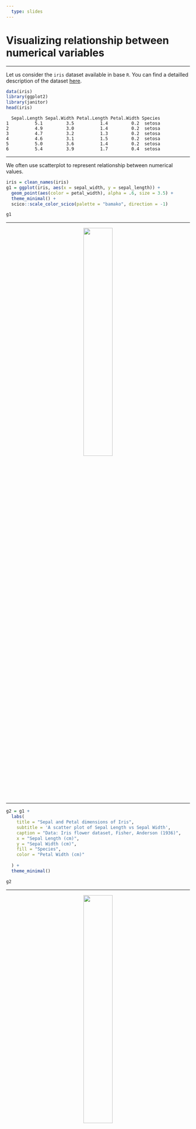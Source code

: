 ```yaml
---
  type: slides
---
```

# Visualizing relationship between numerical variables

---

Let us consider the `iris` dataset available in base `R`. You can find a detailled description of the dataset [here](https://stat.ethz.ch/R-manual/R-devel/library/datasets/html/iris.html).


```R
data(iris)
library(ggplot2)
library(janitor)
head(iris)
``` 



```out
  Sepal.Length Sepal.Width Petal.Length Petal.Width Species
1          5.1         3.5          1.4         0.2  setosa
2          4.9         3.0          1.4         0.2  setosa
3          4.7         3.2          1.3         0.2  setosa
4          4.6         3.1          1.5         0.2  setosa
5          5.0         3.6          1.4         0.2  setosa
6          5.4         3.9          1.7         0.4  setosa
``` 


---

We often use scatterplot to represent relationship between numerical values.

```R
iris = clean_names(iris)
g1 = ggplot(iris, aes(x = sepal_width, y = sepal_length)) + 
  geom_point(aes(color = petal_width), alpha = .6, size = 3.5) +
  theme_minimal() +
  scico::scale_color_scico(palette = "bamako", direction = -1) 

g1
``` 

---

<div style="text-align:center"><img src="sct1.png" alt=" " width="40%"></div>


---

```R
g2 = g1 + 
  labs(
    title = "Sepal and Petal dimensions of Iris",
    subtitle = 'A scatter plot of Sepal Length vs Sepal Width',
    caption = "Data: Iris flower dataset, Fisher, Anderson (1936)",
    x = "Sepal Length (cm)", 
    y = "Sepal Width (cm)",
    fill = "Species",
    color = "Petal Width (cm)"
    
  ) + 
  theme_minimal()

g2


``` 

---

<div style="text-align:center"><img src="sct2.png" alt=" " width="40%"></div>


---
```R
library(rcartocolor)
library(ggforce)
g3 = g2 + 
  coord_cartesian(xlim = c(1, 6), ylim = c(4, 9)) +
  scale_fill_carto_d(palette = "Bold")+
  geom_mark_ellipse(
  aes(fill = species, label = species), 
  alpha = .15, show.legend = FALSE)


g3
``` 

---

<div style="text-align:center"><img src="sct3.png" alt=" " width="40%"></div>

  
---

```R
library(magick)
iris_png = image_read("https://raw.githack.com/SMAC-Group/course_intro_ds/master/img/iris2.png")
img_iris_png = grid::rasterGrob(iris_png, interpolate = TRUE)
g4 = g2 + 
  coord_cartesian(xlim = c(1.5, 4.75), ylim = c(2.5, 9)) +
  rcartocolor::scale_fill_carto_d(palette = "Bold")+
  ggforce::geom_mark_ellipse(
    aes(fill = species, label = species), 
    alpha = .10, show.legend = FALSE) + theme(legend.position = "top") +
  guides(color = guide_colorbar(title.position = "top", 
                                title.hjust = .5, 
                                barwidth = unit(20, "lines"), 
                                barheight = unit(.5, "lines"))) +
  annotation_custom(img_iris_png, ymin = 2.5, ymax = 5.5, xmin = 3.95, xmax = 5.45)
g4
```

---
  

<div style="text-align:center"><img src="scatterimg.png" alt=" " width="40%"></div>

  
  